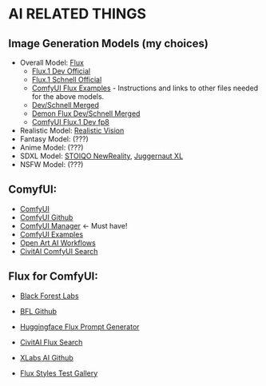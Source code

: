 # AI RELATED THINGS

## Image Generation Models (my choices)
- Overall Model: [Flux](https://blackforestlabs.ai/)
  - [Flux.1 Dev Official](https://huggingface.co/black-forest-labs/FLUX.1-dev/blob/main/flux1-dev.safetensors)
  - [Flux.1 Schnell Official](https://huggingface.co/black-forest-labs/FLUX.1-schnell/blob/main/flux1-schnell.safetensors)
  - [ComfyUI Flux Examples](https://comfyanonymous.github.io/ComfyUI_examples/flux/) - Instructions and links to other files needed for the above models.
  - [Dev/Schnell Merged](https://huggingface.co/drbaph/FLUX.1-schnell-dev-merged/blob/main/FLUX.1-schnell-dev-merged.safetensors)
  - [Demon Flux Dev/Schnell Merged](https://civitai.com/models/622876)
  - [ComfyUI Flux.1 Dev fp8](https://huggingface.co/Comfy-Org/flux1-dev/blob/main/flux1-dev-fp8.safetensors)
- Realistic Model: [Realistic Vision](https://civitai.com/models/4201/realistic-vision-v60-b1)
- Fantasy Model: (???)
- Anime Model: (???)
- SDXL Model: [STOIQO NewReality](https://civitai.com/models/161068?modelVersionId=728048), [Juggernaut XL](https://civitai.com/models/133005/juggernaut-xl)
- NSFW Model: (???)

## ComyfUI: 
- [ComfyUI](https://www.comfy.org/)
- [ComfyUI Github](https://github.com/comfyanonymous/ComfyUI)
- [ComfyUI Manager](https://github.com/ltdrdata/ComfyUI-Manager) <- Must have!
- [ComfyUI Examples](https://comfyanonymous.github.io/ComfyUI_examples/)
- [Open Art AI Workflows](https://openart.ai/workflows/home)
- [CivitAI ComfyUI Search](https://civitai.com/search/models?sortBy=models_v9&query=comfyui)

## Flux for ComfyUI:
- [Black Forest Labs](https://blackforestlabs.ai/announcing-black-forest-labs/?ref=blog.fal.ai)
- [BFL Github](https://github.com/black-forest-labs/flux)

- [Huggingface Flux Prompt Generator](https://huggingface.co/spaces/gokaygokay/FLUX-Prompt-Generator)
- [CivitAI Flux Search](https://civitai.com/search/models?sortBy=models_v9&query=flux)
- [XLabs AI Github](https://github.com/XLabs-AI/x-flux)
- [Flux Styles Test Gallery](https://enragedantelope.github.io/Styles-FluxDev/)
